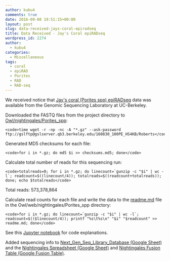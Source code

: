 ```yaml
---
author: kubu4
comments: true
date: 2016-09-08 19:51:15+00:00
layout: post
slug: data-received-jays-coral-epiradseq
title: Data Received - Jay's Coral epiRADseq
wordpress_id: 2274
author:
  - kubu4
categories:
  - Miscellaneous
tags:
  - coral
  - epiRAD
  - Porites
  - RAD
  - RAD-seq
---
```


We received notice that [Jay's coral (Porites spp) epiRADseq](http://onsnetwork.org/jdimond/2016/08/02/rad-sequencing-days-12/) data was available from the Genomic Sequencing Laboratory at UC-Berkeley.

Downloaded the FASTQ files from the project directory to [Owl/nightingales/Porites_spp](http://owl.fish.washington.edu/nightingales/Porites_spp/):


    
    <code>time wget -r -np -nc -A "*.gz" --ask-password ftp://gslftp@gslserver.qb3.berkeley.edu/160830_100PE_HS4KB/Roberts</code>





Generated MD5 checksums for each file:


    
    <code>for i in *.gz; do md5 $i >> checksums.md5; done</code>







Calculate total number of reads for this sequencing run:


    
    <code>totalreads=0; for i in *.gz; do linecount=`gunzip -c "$i" | wc -l`; readcount=$((linecount/4)); totalreads=$((readcount+totalreads)); done; echo $totalreads</code>



Total reads: 573,378,864





Calculate read counts for each file and write the data to the [readme.md](http://owl.fish.washington.edu/nightingales/Porites_spp/readme.md) file in the Owl/web/nightingales/Porites_spp directory:


    
    <code>for i in *.gz; do linecount=`gunzip -c "$i" | wc -l`; readcount=$(($linecount/4)); printf "%s\t%s\n" "$i" "$readcount" >> readme.md; done</code>





See this [Jupyter notebook](https://github.com/sr320/LabDocs/blob/master/jupyter_nbs/sam/20160314_Olurida_GBS_data_management.ipynb) for code explanations.



Added sequencing info to [Next_Gen_Seq_Library_Database (Google Sheet)](https://docs.google.com/spreadsheets/d/1r4twxfBHpWfQoznbn2dAQhgMvmlZvQqW9I2_uVZX_aU/edit?usp=sharing) and the [Nightingales Spreadsheet (Google Sheet)](https://docs.google.com/spreadsheets/d/1_XqIOPVHSBVGscnjzDSWUeRL7HUHXfaHxVzec-I-8Xk/edit?usp=sharing) and [Nightingales Fusion Table (Google Fusion Table)](https://fusiontables.google.com/DataSource?docid=13IxnqIZ_2Xpz_HE-3YcnU_egASYz9ZlA0PYIDGLN#rows:id=1).
